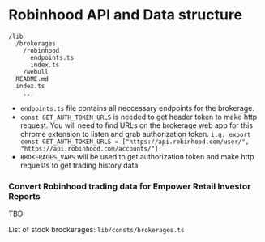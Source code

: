 # Robinhood API and Data structure
```
/lib
  /brokerages
    /robinhood
      endpoints.ts
      index.ts
    /webull
  README.md
  index.ts
    ...
```

- `endpoints.ts` file contains all neccessary endpoints for the brokerage.
- `const GET_AUTH_TOKEN_URLS` is needed to get header token to make http request. You will need to find URLs on the brokerage web app for this chrome extension to listen and grab authorization token. `i.g. export const GET_AUTH_TOKEN_URLS = ["https://api.robinhood.com/user/", "https://api.robinhood.com/accounts/"];`
- `BROKERAGES_VARS` will be used to get authorization token and make http requests to get trading history data

### Convert Robinhood trading data for Empower Retail Investor Reports
TBD

List of stock brockerages: `lib/consts/brokerages.ts`